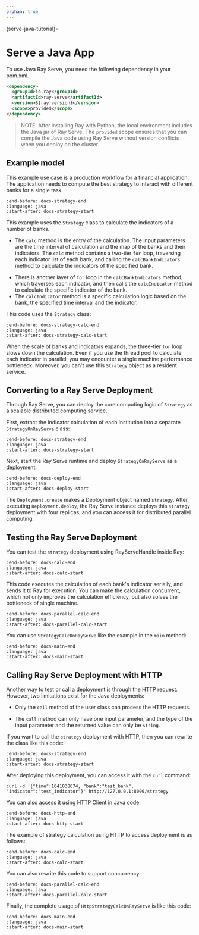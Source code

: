 ```yaml
---
orphan: true
---
```

(serve-java-tutorial)=

# Serve a Java App

To use Java Ray Serve, you need the following dependency in your pom.xml.

```xml
<dependency>
  <groupId>io.ray</groupId>
  <artifactId>ray-serve</artifactId>
  <version>${ray.version}</version>
  <scope>provided</scope>
</dependency>
```

> NOTE: After installing Ray with Python, the local environment includes the Java jar of Ray Serve. The `provided` scope ensures that you can compile the Java code using Ray Serve without version conflicts when you deploy on the cluster.

## Example model

This example use case is a production workflow for a financial application. The application needs to compute the best strategy to interact with different banks for a single task.

```{literalinclude} ../../../../java/serve/src/test/java/io/ray/serve/docdemo/Strategy.java
:end-before: docs-strategy-end
:language: java
:start-after: docs-strategy-start
```

This example uses the `Strategy` class to calculate the indicators of a number of banks.

* The `calc` method is the entry of the calculation. The input parameters are the time interval of calculation and the map of the banks and their indicators. The `calc` method contains a two-tier `for` loop, traversing each indicator list of each bank, and calling the `calcBankIndicators` method to calculate the indicators of the specified bank.

- There is another layer of `for` loop in the `calcBankIndicators` method, which traverses each indicator, and then calls the `calcIndicator` method to calculate the specific indicator of the bank.
- The `calcIndicator` method is a specific calculation logic based on the bank, the specified time interval and the indicator.

This code uses the `Strategy` class:

```{literalinclude} ../../../../java/serve/src/test/java/io/ray/serve/docdemo/StrategyCalc.java
:end-before: docs-strategy-calc-end
:language: java
:start-after: docs-strategy-calc-start
```

When the scale of banks and indicators expands, the three-tier `for` loop slows down the calculation. Even if you use the thread pool to calculate each indicator in parallel, you may encounter a single machine performance bottleneck. Moreover, you can't use this `Strategy` object as a resident service.

## Converting to a Ray Serve Deployment

Through Ray Serve, you can deploy the core computing logic of `Strategy` as a scalable distributed computing service.

First, extract the indicator calculation of each institution into a separate `StrategyOnRayServe` class:

```{literalinclude} ../../../../java/serve/src/test/java/io/ray/serve/docdemo/StrategyOnRayServe.java
:end-before: docs-strategy-end
:language: java
:start-after: docs-strategy-start
```

Next, start the Ray Serve runtime and deploy `StrategyOnRayServe` as a deployment.

```{literalinclude} ../../../../java/serve/src/test/java/io/ray/serve/docdemo/StrategyCalcOnRayServe.java
:end-before: docs-deploy-end
:language: java
:start-after: docs-deploy-start
```

The `Deployment.create` makes a Deployment object named `strategy`. After executing `Deployment.deploy`, the Ray Serve instance deploys this `strategy` deployment with four replicas, and you can access it for distributed parallel computing.

## Testing the Ray Serve Deployment

You can test the `strategy` deployment using RayServeHandle inside Ray:

```{literalinclude} ../../../../java/serve/src/test/java/io/ray/serve/docdemo/StrategyCalcOnRayServe.java
:end-before: docs-calc-end
:language: java
:start-after: docs-calc-start
```

This code executes the calculation of each bank's indicator serially, and sends it to Ray for execution. You can make the calculation concurrent, which not only improves the calculation efficiency, but also solves the bottleneck of single machine.

```{literalinclude} ../../../../java/serve/src/test/java/io/ray/serve/docdemo/StrategyCalcOnRayServe.java
:end-before: docs-parallel-calc-end
:language: java
:start-after: docs-parallel-calc-start
```

You can use `StrategyCalcOnRayServe` like the example in the `main` method:

```{literalinclude} ../../../../java/serve/src/test/java/io/ray/serve/docdemo/StrategyCalcOnRayServe.java
:end-before: docs-main-end
:language: java
:start-after: docs-main-start
```

## Calling Ray Serve Deployment with HTTP

Another way to test or call a deployment is through the HTTP request. However, two limitations exist for the Java deployments:

- Only the `call` method of the user class can process the HTTP requests.

- The `call` method can only have one input parameter, and the type of the input parameter and the returned value can only be `String`.

If you want to call the `strategy` deployment with HTTP, then you can rewrite the class like this code:

```{literalinclude} ../../../../java/serve/src/test/java/io/ray/serve/docdemo/HttpStrategyOnRayServe.java
:end-before: docs-strategy-end
:language: java
:start-after: docs-strategy-start
```

After deploying this deployment, you can access it with the `curl` command:

```shell
curl -d '{"time":1641038674, "bank":"test_bank", "indicator":"test_indicator"}' http://127.0.0.1:8000/strategy
```

You can also access it using HTTP Client in Java code:

```{literalinclude} ../../../../java/serve/src/test/java/io/ray/serve/docdemo/HttpStrategyCalcOnRayServe.java
:end-before: docs-http-end
:language: java
:start-after: docs-http-start
```

The example of strategy calculation using HTTP to access deployment is as follows:

```{literalinclude} ../../../../java/serve/src/test/java/io/ray/serve/docdemo/HttpStrategyCalcOnRayServe.java
:end-before: docs-calc-end
:language: java
:start-after: docs-calc-start
```

You can also rewrite this code to support concurrency:

```{literalinclude} ../../../../java/serve/src/test/java/io/ray/serve/docdemo/HttpStrategyCalcOnRayServe.java
:end-before: docs-parallel-calc-end
:language: java
:start-after: docs-parallel-calc-start
```

Finally, the complete usage of `HttpStrategyCalcOnRayServe` is like this code:

```{literalinclude} ../../../../java/serve/src/test/java/io/ray/serve/docdemo/HttpStrategyCalcOnRayServe.java
:end-before: docs-main-end
:language: java
:start-after: docs-main-start
```
